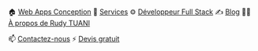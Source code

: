 🏠 [Web Apps Conception](https://www.webapps-conception.fr)
🏤 [Services](https://www.webapps-conception.fr/#services)
⚙️ [Développeur Full Stack](https://www.webapps-conception.fr/#developer)
✍️ [Blog](https://www.webapps-conception.fr/blog)
🤙🏻 [À propos de Rudy TUANI](https://www.webapps-conception.fr/about)

📫 [Contactez-nous](https://www.webapps-conception.fr/#contact)
⚡ [Devis gratuit](https://www.webapps-conception.fr/devis)

<!--
**webapps-conception/webapps-conception** is a ✨ _special_ ✨ repository because its `README.md` (this file) appears on your GitHub profile.

Here are some ideas to get you started:

- 🔭 I’m currently working on ...
- 🌱 I’m currently learning ...
- 👯 I’m looking to collaborate on ...
- 🤔 I’m looking for help with ...
- 💬 Ask me about ...
- 📫 How to reach me: ...
- 😄 Pronouns: ...
- ⚡ Fun fact: ...
-->
